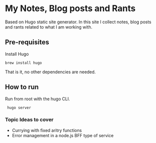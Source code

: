 # My Notes, Blog posts and Rants

Based on Hugo static site generator. In this site I collect notes, blog posts and rants related to what I am working with.

## Pre-requisites

Install Hugo

    brew install hugo

 That is it, no other dependencies are needed.

 ## How to run

 Run from root with the hugo CLI.

     hugo server


 ### Topic Ideas to cover

 * Currying with fixed aritry functions
 * Error management in a node.js BFF type of service
